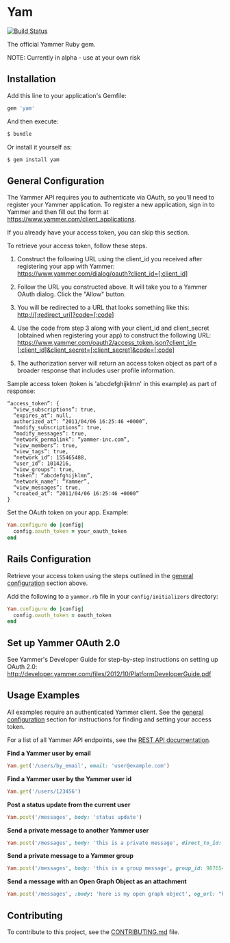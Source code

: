 Yam
===

[![Build Status](https://travis-ci.org/yammer/yam.png?branch=master)](https://travis-ci.org/yammer/yam)

The official Yammer Ruby gem.

NOTE: Currently in alpha - use at your own risk

Installation
------------

Add this line to your application's Gemfile:

```ruby
gem 'yam'
```

And then execute:

```sh
$ bundle
```

Or install it yourself as:

```sh
$ gem install yam
```

General Configuration
---------------------

The Yammer API requires you to authenticate via OAuth, so you'll need to register your Yammer application. To register a new application, sign in to Yammer and then fill out the form at https://www.yammer.com/client_applications.

If you already have your access token, you can skip this section.

To retrieve your access token, follow these steps.

1. Construct the following URL using the client_id you received after registering your app with Yammer: <https://www.yammer.com/dialog/oauth?client_id=[:client_id]>

2. Follow the URL you constructed above. It will take you to a Yammer OAuth dialog. Click the "Allow" button.

3. You will be redirected to a URL that looks something like this: <http://[:redirect_uri]?code=[:code]>

4. Use the code from step 3 along with your client_id and client_secret (obtained when registering your app) to construct the following URL:
<https://www.yammer.com/oauth2/access_token.json?client_id=[:client_id]&client_secret=[:client_secret]&code=[:code]>

5. The authorization server will return an access token object as part of a broader response that includes user profile information.

Sample access token (token is 'abcdefghijklmn' in this example) as part of response:

```
“access_token”: {
  “view_subscriptions”: true,
  “expires_at”: null,
  authorized_at”: “2011/04/06 16:25:46 +0000”,
  “modify_subscriptions”: true,
  “modify_messages”: true,
  “network_permalink”: “yammer-inc.com”,
  “view_members”: true,
  “view_tags”: true,
  “network_id”: 155465488,
  “user_id”: 1014216,
  “view_groups”: true,
  “token”: “abcdefghijklmn”,
  “network_name”: “Yammer”,
  “view_messages”: true,
  “created_at”: “2011/04/06 16:25:46 +0000”
}
```

Set the OAuth token on your app. Example:

```ruby
Yam.configure do |config|
  config.oauth_token = your_oauth_token
end
```

Rails Configuration
-------------------

Retrieve your access token using the steps outlined in the <a href="#general-configuration">general configuration</a> section above.

Add the following to a `yammer.rb` file in your `config/initializers` directory:

```ruby
Yam.configure do |config|
  config.oauth_token = oauth_token
end
```

Set up Yammer OAuth 2.0
-----------------------

See Yammer's Developer Guide for step-by-step instructions on setting up OAuth 2.0: <http://developer.yammer.com/files/2012/10/PlatformDeveloperGuide.pdf>

Usage Examples
--------------

All examples require an authenticated Yammer client. See the <a
href="#general-configuration">general configuration</a> section for instructions for finding and setting your access token.

For a list of all Yammer API endpoints, see the <a href="http://developer.yammer.com/restapi/">REST API documentation</a>.

**Find a Yammer user by email**

```ruby
Yam.get('/users/by_email', email: 'user@example.com')
```

**Find a Yammer user by the Yammer user id**

```ruby
Yam.get('/users/123456')
```

**Post a status update from the current user**

```ruby
Yam.post('/messages', body: 'status update')
```

**Send a private message to another Yammer user**

```ruby
Yam.post('/messages', body: 'this is a private message', direct_to_id: 123456)
```

**Send a private message to a Yammer group**

```ruby
Yam.post('/messages', body: 'this is a group message', group_id: 987654)
```

**Send a message with an Open Graph Object as an attachment**

```ruby
Yam.post('/messages', :body: 'here is my open graph object', og_url: "https://www.yammer.com/example/graph/123456789")
```

Contributing
------------

To contribute to this project, see the [CONTRIBUTING.md](https://github.com/yammer/yam/blob/master/CONTRIBUTING.md) file.
